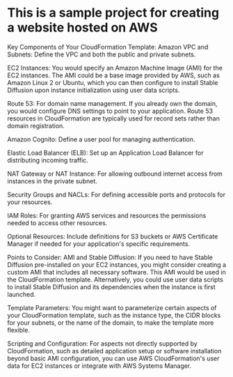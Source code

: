 # This is a sample project for creating a website hosted on AWS 

Key Components of Your CloudFormation Template:
Amazon VPC and Subnets: Define the VPC and both the public and private subnets.

EC2 Instances: You would specify an Amazon Machine Image (AMI) for the EC2 instances. The AMI could be a base image provided by AWS, such as Amazon Linux 2 or Ubuntu, which you can then configure to install Stable Diffusion upon instance initialization using user data scripts.

Route 53: For domain name management. If you already own the domain, you would configure DNS settings to point to your application. Route 53 resources in CloudFormation are typically used for record sets rather than domain registration.

Amazon Cognito: Define a user pool for managing authentication.

Elastic Load Balancer (ELB): Set up an Application Load Balancer for distributing incoming traffic.

NAT Gateway or NAT Instance: For allowing outbound internet access from instances in the private subnet.

Security Groups and NACLs: For defining accessible ports and protocols for your resources.

IAM Roles: For granting AWS services and resources the permissions needed to access other resources.

Optional Resources: Include definitions for S3 buckets or AWS Certificate Manager if needed for your application's specific requirements.

Points to Consider:
AMI and Stable Diffusion: If you need to have Stable Diffusion pre-installed on your EC2 instances, you might consider creating a custom AMI that includes all necessary software. This AMI would be used in the CloudFormation template. Alternatively, you could use user data scripts to install Stable Diffusion and its dependencies when the instance is first launched.

Template Parameters: You might want to parameterize certain aspects of your CloudFormation template, such as the instance type, the CIDR blocks for your subnets, or the name of the domain, to make the template more flexible.

Scripting and Configuration: For aspects not directly supported by CloudFormation, such as detailed application setup or software installation beyond basic AMI configuration, you can use AWS CloudFormation's user data for EC2 instances or integrate with AWS Systems Manager.